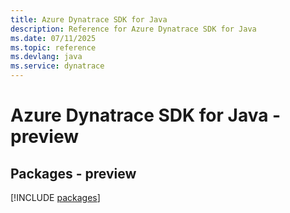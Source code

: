 ```yaml
---
title: Azure Dynatrace SDK for Java
description: Reference for Azure Dynatrace SDK for Java
ms.date: 07/11/2025
ms.topic: reference
ms.devlang: java
ms.service: dynatrace
---
```

# Azure Dynatrace SDK for Java - preview
## Packages - preview
[!INCLUDE [packages](dynatrace-index.md)]